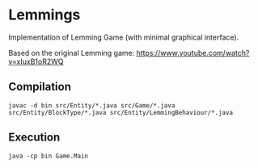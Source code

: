 # Lemmings
Implementation of Lemming Game (with minimal graphical interface).

Based  on the original Lemming game: https://www.youtube.com/watch?v=xIuxB1oR2WQ

## Compilation

`javac -d bin src/Entity/*.java src/Game/*.java src/Entity/BlockType/*.java src/Entity/LemmingBehaviour/*.java`

## Execution

`java -cp bin Game.Main`
